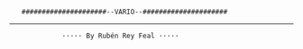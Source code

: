        #####################--VARIO--#####################

---------------------------------------------------

                 ····· By Rubén Rey Feal ·····
